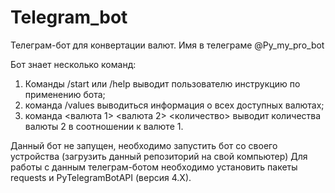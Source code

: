 # Telegram_bot

Телеграм-бот для конвертации валют. Имя в телеграме @Py_my_pro_bot

Бот знает несколько команд:

1. Команды /start или /help выводит пользователю инструкцию по применению бота;
2. команда /values выводиться информация о всех доступных валютах;
3. команда <валюта 1> <валюта 2> <количество> выводит количества валюты 2 в соотношении к валюте 1.

Данный бот не запущен, необходимо запустить бот со своего устройства (загрузить данный репозиторий на свой компьютер) Для работы с данным телеграм-ботом необходимо установить пакеты requests и PyTelegramBotAPI (версия 4.X).

